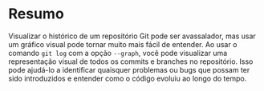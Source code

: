 # Resumo

Visualizar o histórico de um repositório Git pode ser avassalador, mas usar um gráfico visual pode tornar muito mais fácil de entender. Ao usar o comando `git log` com a opção `--graph`, você pode visualizar uma representação visual de todos os commits e branches no repositório. Isso pode ajudá-lo a identificar quaisquer problemas ou bugs que possam ter sido introduzidos e entender como o código evoluiu ao longo do tempo.
